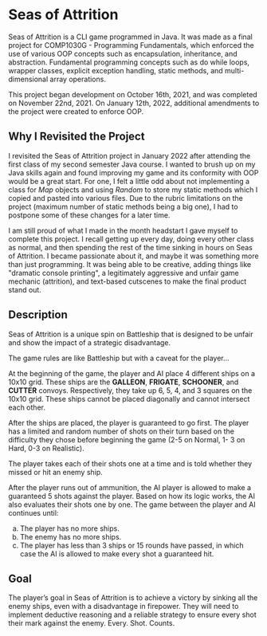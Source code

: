 # Seas of Attrition
Seas of Attrition is a CLI game programmed in Java. It was made as a final project for COMP1030G - Programming Fundamentals, which enforced the use of various OOP concepts such as encapsulation, inheritance, and abstraction. Fundamental programming concepts such as do while loops, wrapper classes, explicit exception handling, static methods, and multi-dimensional array operations.

This project began development on October 16th, 2021, and was completed on November 22nd, 2021. On January 12th, 2022, additional amendments to the project were created to enforce OOP.

## Why I Revisited the Project
I revisited the Seas of Attrition project in January 2022 after attending the first class of my second semester Java course. I wanted to brush up on my Java skills again and found improving my game and its conformity with OOP would be a great start. For one, I felt a little odd about not implementing a class for _Map_ objects and using _Random_ to store my static methods which I copied and pasted into various files. Due to the rubric limitations on the project (maximum number of static methods being a big one), I had to postpone some of these changes for a later time.

I am still proud of what I made in the month headstart I gave myself to complete this project. I recall getting up every day, doing every other class as normal, and then spending the rest of the time sinking in hours on Seas of Attrition. I became passionate about it, and maybe it was something more than just programming. It was being able to be creative, adding things like "dramatic console printing", a legitimately aggressive and unfair game mechanic (attrition), and text-based cutscenes to make the final product stand out.

## Description
Seas of Attrition is a unique spin on Battleship that is designed to be unfair and show the impact of a strategic disadvantage. 

The game rules are like Battleship but with a caveat for the player... 

At the beginning of the game, the player and AI place 4 different ships on a 10x10 grid. These ships are the **GALLEON**, **FRIGATE**, **SCHOONER**, and **CUTTER** convoys. Respectively, they take up 6, 5, 4, and 3 squares on the 10x10 grid. These ships cannot be placed diagonally and cannot intersect each other. 

After the ships are placed, the player is guaranteed to go first. The player has a limited and random number of shots on their turn based on the difficulty they chose before beginning the game (2-5 on Normal, 1- 3 on Hard, 0-3 on Realistic). 

The player takes each of their shots one at a time and is told whether they missed or hit an enemy ship. 

After the player runs out of ammunition, the AI player is allowed to make a guaranteed 5 shots against the player. Based on how its logic works, the AI also evaluates their shots one by one. The game between the player and AI continues until:

<ol type="a">
  <li>The player has no more ships.</li>
  <li>The enemy has no more ships. </li>
  <li>The player has less than 3 ships or 15 rounds have passed, in which case the AI is allowed to make every shot a guaranteed hit.</li>
</ol>

## Goal
The player’s goal in Seas of Attrition is to achieve a victory by sinking all the enemy ships, even with a disadvantage in firepower. They will need to implement deductive reasoning and a reliable strategy to ensure every shot their mark against the enemy. Every. Shot. Counts.

